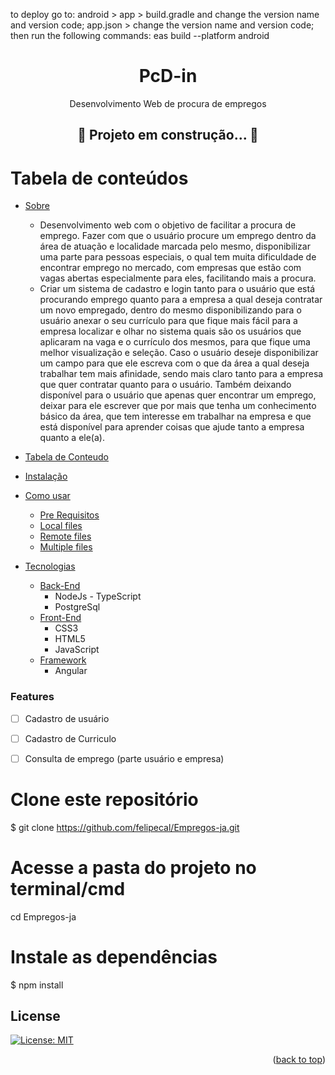 to deploy go to:
android > app > build.gradle and change the version name and version code;
app.json > change the version name and version code;
then run the following commands:
eas build --platform android

<h1 align="center">PcD-in</h1>
<p align="center">Desenvolvimento Web de procura de empregos</p>

<h2 align="center"> 
	🚧  Projeto em construção...  🚧
</h2>

Tabela de  conteúdos
=================
<!--ts-->
   * [Sobre](#Sobre)
      * Desenvolvimento web com o objetivo de facilitar a procura de emprego. Fazer com que o usuário procure um emprego dentro da área de atuação e localidade marcada pelo mesmo, disponibilizar uma parte para pessoas especiais, o qual tem muita dificuldade de encontrar emprego no mercado, com empresas que estão com vagas abertas especialmente para eles, facilitando mais a procura.
      * Criar um sistema de cadastro e login tanto para o usuário que está procurando emprego quanto para a empresa a qual deseja contratar um novo empregado, dentro do mesmo disponibilizando para o usuário anexar o seu currículo para que fique mais fácil para a empresa localizar e olhar no sistema quais são os usuários que aplicaram na vaga e o currículo dos mesmos, para que fique uma melhor visualização e seleção. 
	Caso o usuário deseje disponibilizar um campo para que ele escreva com o que da área a qual deseja trabalhar tem mais afinidade, sendo mais claro tanto para a empresa que quer contratar quanto para o usuário. Também deixando disponível para o usuário que apenas quer encontrar um emprego, deixar para ele escrever que por mais que tenha um conhecimento básico da área, que tem interesse em trabalhar na empresa e que está disponível para aprender coisas que ajude tanto a empresa quanto a ele(a).

   * [Tabela de Conteudo](#tabela-de-conteudo)
   * [Instalação](#instalacao)
   * [Como usar](#como-usar)
      * [Pre Requisitos](#pre-requisitos)
      * [Local files](#local-files)
      * [Remote files](#remote-files)
      * [Multiple files](#multiple-files)
   * [Tecnologias](#tecnologias)
      * [Back-End](#back-end)
      	 * NodeJs - TypeScript
      	 * PostgreSql
      * [Front-End](#front-end)
     	 * CSS3
     	 * HTML5
     	 * JavaScript
      * [Framework](#framework)
      	* Angular

<!--te-->

### Features

- [ ] Cadastro de usuário
- [ ] Cadastro de Curriculo
- [ ] Consulta de emprego (parte usuário e empresa)



# Clone este repositório
$ git clone https://github.com/felipecal/Empregos-ja.git

# Acesse a pasta do projeto no terminal/cmd
cd Empregos-ja

# Instale as dependências
$ npm install

## License
[![License: MIT](https://img.shields.io/badge/License-MIT-yellow.svg)](https://opensource.org/licenses/MIT)
<br>
<p align="right">(<a href="#top">back to top</a>)</p>
